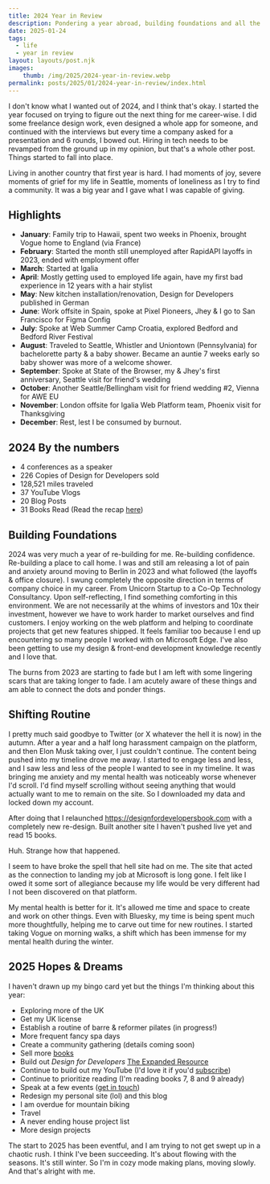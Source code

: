 ```yaml
---
title: 2024 Year in Review
description: Pondering a year abroad, building foundations and all the other stuff. 
date: 2025-01-24
tags:
  - life
  - year in review
layout: layouts/post.njk
images:
    thumb: /img/2025/2024-year-in-review.webp
permalink: posts/2025/01/2024-year-in-review/index.html
---
```


I don't know what I wanted out of 2024, and I think that's okay. I started the year focused on trying to figure out the next thing for me career-wise. I did some freelance design work, even designed a whole app for someone, and continued with the interviews but every time a company asked for a presentation and 6 rounds, I bowed out. Hiring in tech needs to be revamped from the ground up in my opinion, but that's a whole other post. Things started to fall into place. 

Living in another country that first year is hard. I had moments of joy, severe moments of grief for my life in Seattle, moments of loneliness as I try to find a community. It was a big year and I gave what I was capable of giving. 

## Highlights

- **January**: Family trip to Hawaii, spent two weeks in Phoenix, brought Vogue home to England (via France)
- **February**: Started the month still unemployed after RapidAPI layoffs in 2023, ended with employment offer
- **March**: Started at Igalia 
- **April**: Mostly getting used to employed life again, have my first bad experience in 12 years with a hair stylist
- **May**: New kitchen installation/renovation, Design for Developers published in German 
- **June**: Work offsite in Spain, spoke at Pixel Pioneers, Jhey & I go to San Francisco for Figma Config
- **July**: Spoke at Web Summer Camp Croatia, explored Bedford and Bedford River Festival
- **August**: Traveled to Seattle, Whistler and Uniontown (Pennsylvania) for bachelorette party & a baby shower. Became an auntie 7 weeks early so baby shower was more of a welcome shower.
- **September**: Spoke at State of the Browser, my & Jhey's first anniversary, Seattle visit for friend's wedding 
- **October**: Another Seattle/Bellingham visit for friend wedding #2, Vienna for AWE EU
- **November**: London offsite for Igalia Web Platform team, Phoenix visit for Thanksgiving
- **December**: Rest, lest I be consumed by burnout.

## 2024 By the numbers

- 4 conferences as a speaker
- 226 Copies of Design for Developers sold
- 128,521 miles traveled 
- 37 YouTube Vlogs 
- 20 Blog Posts 
- 31 Books Read (Read the recap [here](https://blog.stephaniestimac.com/posts/2025/01/2024-book-roundup/))

##  Building Foundations
2024 was very much a year of re-building for me. Re-building confidence. Re-building a place to call home. I was and still am releasing a lot of pain and anxiety around moving to Berlin in 2023 and what followed (the layoffs & office closure). I swung completely the opposite direction in terms of company choice in my career. From Unicorn Startup to a Co-Op Technology Consultancy. Upon self-reflecting, I find something comforting in this environment. We are not necessarily at the whims of investors and 10x their investment, however we have to work harder to market ourselves and find customers. I enjoy working on the web platform and helping to coordinate projects that  get new features shipped. It feels familiar too because I end up encountering so many people I worked with on Microsoft Edge. I've also been getting to use my design & front-end development knowledge recently and I love that. 

The burns from 2023 are starting to fade but I am left with some lingering scars that are taking longer to fade. I am acutely aware of these things and am able to connect the dots and ponder things. 

## Shifting Routine
I pretty much said goodbye to Twitter (or X whatever the hell it is now) in the autumn. After a year and a half long harassment campaign on the platform, and then Elon Musk taking over, I just couldn't continue. The content being pushed into my timeline drove me away. I started to engage less and less, and I saw less and less of the people I wanted to see in my timeline. It was bringing me anxiety and my mental health was noticeably worse whenever I'd scroll. I'd find myself scrolling without seeing anything that would actually want to me to remain on the site. So I downloaded my data and locked down my account.  

After doing that I relaunched https://designfordevelopersbook.com with a completely new re-design. Built another site I haven't pushed live yet and read 15 books. 

Huh. Strange how that happened. 

I seem to have broke the spell that hell site had on me. The site that acted as the connection to landing my job at Microsoft is long gone. I felt like I owed it some sort of allegiance because my life would be very different had I not been discovered on that platform.

My mental health is better for it. It's allowed me time and space to create and work on other things. Even with Bluesky, my time is being spent much more thoughtfully, helping me to carve out time for new routines. I started taking Vogue on morning walks, a shift which has been immense for my mental health during the winter. 

## 2025 Hopes & Dreams 

I haven't drawn up my bingo card yet but the things I'm thinking about this year:
- Exploring more of the UK 
- Get my UK license 
- Establish a routine of barre & reformer pilates (in progress!)
- More frequent fancy spa days 
- Create a community gathering (details coming soon)
- Sell more [books](https://www.manning.com/books/design-for-developers?utm_source=stimac&utm_medium=affiliate&utm_campaign=book_stimac_design_4_19_22&a_aid=stimac&a_bid=5f6ba095&)
- Build out _Design for Developers_ [The Expanded Resource](https://designfordevelopersbook.com/)
- Continue to build out my YouTube (I'd love it if you'd [subscribe](https://www.youtube.com/@seaotta__))
- Continue to prioritize reading (I'm reading books 7, 8 and 9 already)
- Speak at a few events ([get in touch](mailto:steph.stimac@gmail.com))
- Redesign my personal site (lol) and this blog
- I am overdue for mountain biking 
- Travel 
- A never ending house project list 
- More design projects

The start to 2025 has been eventful, and I am trying to not get swept up in a chaotic rush. I think I've been succeeding. It's about flowing with the seasons. It's still winter. So I'm in cozy mode making plans, moving slowly. And that's alright with me. 
